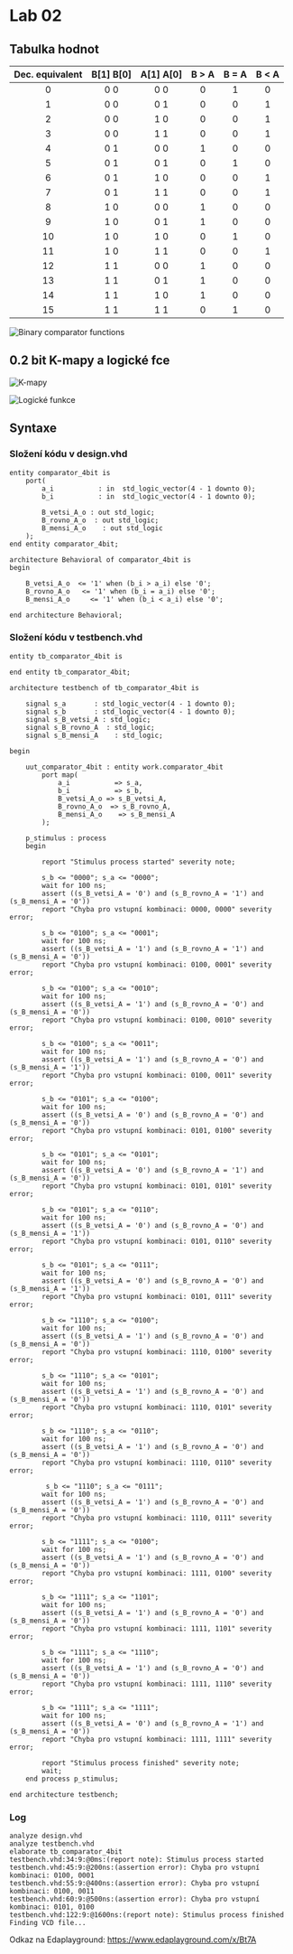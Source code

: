 # Lab 02

## Tabulka hodnot

| **Dec. equivalent** | **B[1] B[0]** | **A[1] A[0]** | **B > A** | **B = A** | **B < A** |
| :-: | :-: | :-: | :-: | :-: | :-: |
| 0 | 0  0 | 0  0 | 0 | 1 | 0 |
| 1 | 0  0 | 0  1 | 0 | 0 | 1 |
| 2 | 0  0 | 1  0 | 0 | 0 | 1 |
| 3 | 0  0 | 1  1 | 0 | 0 | 1 |
| 4 | 0  1 | 0  0 | 1 | 0 | 0 |
| 5 | 0  1 | 0  1 | 0 | 1 | 0 |
| 6 | 0  1 | 1  0 | 0 | 0 | 1 |
| 7 | 0  1 | 1  1 | 0 | 0 | 1 |
| 8 | 1  0 | 0  0 | 1 | 0 | 0 |
| 9 | 1  0 | 0  1 | 1 | 0 | 0 |
| 10 | 1  0 | 1  0 | 0 | 1 | 0 |
| 11 | 1  0 | 1  1 | 0 | 0 | 1 |
| 12 | 1  1 | 0  0 | 1 | 0 | 0 |
| 13 | 1  1 | 0  1 | 1 | 0 | 0 |
| 14 | 1  1 | 1  0 | 1 | 0 | 0 |
| 15 | 1  1 | 1  1 | 0 | 1 | 0 |



![Binary comparator functions](Images/comparator.png)


## 0.2 bit K-mapy a logické fce

![K-mapy](Images/Kmapy.jpg)

![Logické funkce](Images/Log_fce.jpg)

## Syntaxe 

### Složení kódu v design.vhd
```
entity comparator_4bit is
    port(
        a_i           : in  std_logic_vector(4 - 1 downto 0);
        b_i           : in  std_logic_vector(4 - 1 downto 0);

        B_vetsi_A_o : out std_logic;
        B_rovno_A_o  : out std_logic;
        B_mensi_A_o    : out std_logic      
    );
end entity comparator_4bit;

architecture Behavioral of comparator_4bit is
begin

    B_vetsi_A_o  <= '1' when (b_i > a_i) else '0';
    B_rovno_A_o   <= '1' when (b_i = a_i) else '0';
    B_mensi_A_o     <= '1' when (b_i < a_i) else '0';

end architecture Behavioral;
```


### Složení kódu v testbench.vhd
```
entity tb_comparator_4bit is

end entity tb_comparator_4bit;

architecture testbench of tb_comparator_4bit is

    signal s_a       : std_logic_vector(4 - 1 downto 0);
    signal s_b       : std_logic_vector(4 - 1 downto 0);
    signal s_B_vetsi_A : std_logic;
    signal s_B_rovno_A  : std_logic;
    signal s_B_mensi_A    : std_logic;

begin

    uut_comparator_4bit : entity work.comparator_4bit
        port map(
            a_i           => s_a,
            b_i           => s_b,
            B_vetsi_A_o => s_B_vetsi_A,
            B_rovno_A_o  => s_B_rovno_A,
            B_mensi_A_o    => s_B_mensi_A
        );

    p_stimulus : process
    begin
        
        report "Stimulus process started" severity note;

        s_b <= "0000"; s_a <= "0000"; 
        wait for 100 ns;
        assert ((s_B_vetsi_A = '0') and (s_B_rovno_A = '1') and (s_B_mensi_A = '0'))
        report "Chyba pro vstupní kombinaci: 0000, 0000" severity error;
        
        s_b <= "0100"; s_a <= "0001"; 
        wait for 100 ns;
        assert ((s_B_vetsi_A = '1') and (s_B_rovno_A = '1') and (s_B_mensi_A = '0'))
        report "Chyba pro vstupní kombinaci: 0100, 0001" severity error;
       
        s_b <= "0100"; s_a <= "0010"; 
        wait for 100 ns;
        assert ((s_B_vetsi_A = '1') and (s_B_rovno_A = '0') and (s_B_mensi_A = '0'))
        report "Chyba pro vstupní kombinaci: 0100, 0010" severity error;
        
        s_b <= "0100"; s_a <= "0011"; 
        wait for 100 ns;
        assert ((s_B_vetsi_A = '1') and (s_B_rovno_A = '0') and (s_B_mensi_A = '1'))
        report "Chyba pro vstupní kombinaci: 0100, 0011" severity error;

		s_b <= "0101"; s_a <= "0100"; 
        wait for 100 ns;
        assert ((s_B_vetsi_A = '0') and (s_B_rovno_A = '0') and (s_B_mensi_A = '0'))
        report "Chyba pro vstupní kombinaci: 0101, 0100" severity error;
        
        s_b <= "0101"; s_a <= "0101"; 
        wait for 100 ns;
        assert ((s_B_vetsi_A = '0') and (s_B_rovno_A = '1') and (s_B_mensi_A = '0'))
        report "Chyba pro vstupní kombinaci: 0101, 0101" severity error;
        
        s_b <= "0101"; s_a <= "0110"; 
        wait for 100 ns;
        assert ((s_B_vetsi_A = '0') and (s_B_rovno_A = '0') and (s_B_mensi_A = '1'))
        report "Chyba pro vstupní kombinaci: 0101, 0110" severity error;
        
        s_b <= "0101"; s_a <= "0111"; 
        wait for 100 ns;
        assert ((s_B_vetsi_A = '0') and (s_B_rovno_A = '0') and (s_B_mensi_A = '1'))
        report "Chyba pro vstupní kombinaci: 0101, 0111" severity error;
        
        s_b <= "1110"; s_a <= "0100"; 
        wait for 100 ns;
        assert ((s_B_vetsi_A = '1') and (s_B_rovno_A = '0') and (s_B_mensi_A = '0'))
        report "Chyba pro vstupní kombinaci: 1110, 0100" severity error;
        
        s_b <= "1110"; s_a <= "0101"; 
        wait for 100 ns;
        assert ((s_B_vetsi_A = '1') and (s_B_rovno_A = '0') and (s_B_mensi_A = '0'))
        report "Chyba pro vstupní kombinaci: 1110, 0101" severity error;
        
        s_b <= "1110"; s_a <= "0110"; 
        wait for 100 ns;
        assert ((s_B_vetsi_A = '1') and (s_B_rovno_A = '0') and (s_B_mensi_A = '0'))
        report "Chyba pro vstupní kombinaci: 1110, 0110" severity error;
        
         s_b <= "1110"; s_a <= "0111"; 
        wait for 100 ns;
        assert ((s_B_vetsi_A = '1') and (s_B_rovno_A = '0') and (s_B_mensi_A = '0'))
        report "Chyba pro vstupní kombinaci: 1110, 0111" severity error;
        
        s_b <= "1111"; s_a <= "0100"; 
        wait for 100 ns;
        assert ((s_B_vetsi_A = '1') and (s_B_rovno_A = '0') and (s_B_mensi_A = '0'))
        report "Chyba pro vstupní kombinaci: 1111, 0100" severity error;
        
        s_b <= "1111"; s_a <= "1101"; 
        wait for 100 ns;
        assert ((s_B_vetsi_A = '1') and (s_B_rovno_A = '0') and (s_B_mensi_A = '0'))
        report "Chyba pro vstupní kombinaci: 1111, 1101" severity error;
        
        s_b <= "1111"; s_a <= "1110"; 
        wait for 100 ns;
        assert ((s_B_vetsi_A = '1') and (s_B_rovno_A = '0') and (s_B_mensi_A = '0'))
        report "Chyba pro vstupní kombinaci: 1111, 1110" severity error;
        
        s_b <= "1111"; s_a <= "1111"; 
        wait for 100 ns;
        assert ((s_B_vetsi_A = '0') and (s_B_rovno_A = '1') and (s_B_mensi_A = '0'))
        report "Chyba pro vstupní kombinaci: 1111, 1111" severity error;

        report "Stimulus process finished" severity note;
        wait;
    end process p_stimulus;

end architecture testbench;

```

### Log
```
analyze design.vhd
analyze testbench.vhd
elaborate tb_comparator_4bit
testbench.vhd:34:9:@0ms:(report note): Stimulus process started
testbench.vhd:45:9:@200ns:(assertion error): Chyba pro vstupní kombinaci: 0100, 0001
testbench.vhd:55:9:@400ns:(assertion error): Chyba pro vstupní kombinaci: 0100, 0011
testbench.vhd:60:9:@500ns:(assertion error): Chyba pro vstupní kombinaci: 0101, 0100
testbench.vhd:122:9:@1600ns:(report note): Stimulus process finished
Finding VCD file...
```


Odkaz na Edaplayground: https://www.edaplayground.com/x/Bt7A


